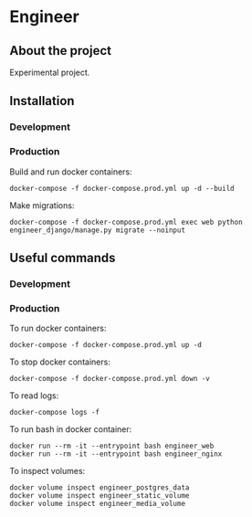 # Engineer

## About the project

Experimental project.

## Installation
### Development
### Production
Build and run docker containers:
```
docker-compose -f docker-compose.prod.yml up -d --build
```
Make migrations:
```
docker-compose -f docker-compose.prod.yml exec web python engineer_django/manage.py migrate --noinput
```

## Useful commands
### Development
### Production
To run docker containers:
```
docker-compose -f docker-compose.prod.yml up -d
```
To stop docker containers:
```
docker-compose -f docker-compose.prod.yml down -v
```
To read logs:
```
docker-compose logs -f
```
To run bash in docker container:
```
docker run --rm -it --entrypoint bash engineer_web
docker run --rm -it --entrypoint bash engineer_nginx
```
To inspect volumes:
```
docker volume inspect engineer_postgres_data
docker volume inspect engineer_static_volume
docker volume inspect engineer_media_volume
```
